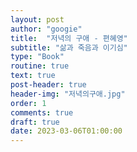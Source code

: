 ```yaml
---
layout: post
author: "googie"
title:  "저녁의 구애 - 편혜영"
subtitle: "삶과 죽음과 이기심"
type: "Book"
routine: true
text: true
post-header: true
header-img: "저녁의구애.jpg"
order: 1
comments: true
draft: true
date: 2023-03-06T01:00:00
---
```


